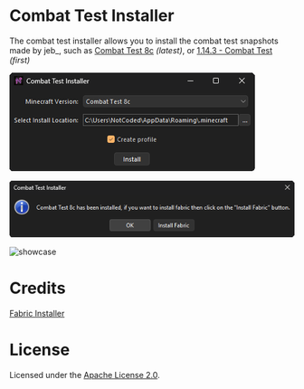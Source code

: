 # Combat Test Installer
The combat test installer allows you to install the combat test snapshots made by jeb_, such as [Combat Test 8c](https://minecraft.fandom.com/wiki/Java_Edition_Combat_Test_8c) *(latest)*, or [1.14.3 - Combat Test](https://minecraft.fandom.com/wiki/Java_Edition_1.14.3_-_Combat_Test) *(first)*

![launcher_opened](https://raw.githubusercontent.com/nexia-cts/combat-test-installer/main/assets/launcher_opened.png)

![launcher_installed_box](https://raw.githubusercontent.com/nexia-cts/combat-test-installer/main/assets/launcher_installed_box.png)

![showcase](https://raw.githubusercontent.com/nexia-cts/combat-test-installer/main/assets/showcase.gif)

# Credits
[Fabric Installer](https://github.com/FabricMC/fabric-installer/)

# License
Licensed under the [Apache License 2.0](https://github.com/nexia-cts/combat-test-installer/blob/main/LICENSE).
